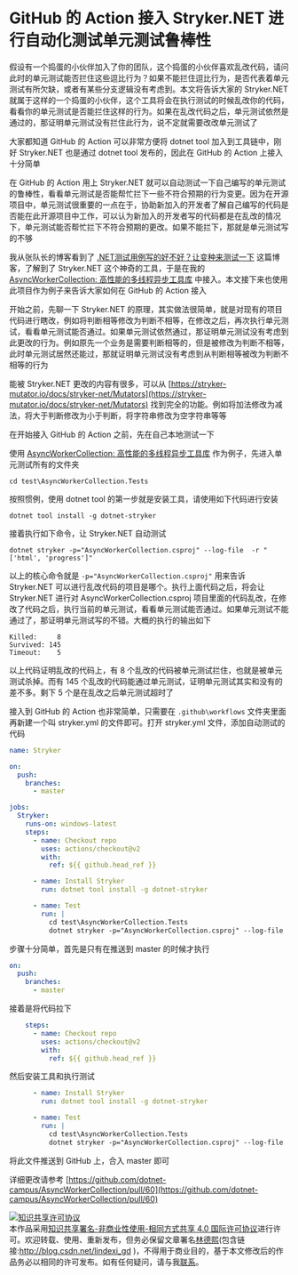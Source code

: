# GitHub 的 Action 接入 Stryker.NET 进行自动化测试单元测试鲁棒性

假设有一个捣蛋的小伙伴加入了你的团队，这个捣蛋的小伙伴喜欢乱改代码，请问此时的单元测试能否拦住这些逗比行为？如果不能拦住逗比行为，是否代表着单元测试有所欠缺，或者有某些分支逻辑没有考虑到。本文将告诉大家的 Stryker.NET 就属于这样的一个捣蛋的小伙伴，这个工具将会在执行测试的时候乱改你的代码，看看你的单元测试是否能拦住这样的行为。如果在乱改代码之后，单元测试依然是通过的，那证明单元测试没有拦住此行为，说不定就需要改改单元测试了

<!--more-->
<!-- CreateTime:2021/7/18 19:29:53 -->


<!-- 发布 -->

大家都知道 GitHub 的 Action 可以非常方便将 dotnet tool 加入到工具链中，刚好 Stryker.NET 也是通过 dotnet tool 发布的，因此在 GitHub 的 Action 上接入十分简单

在 GitHub 的 Action 用上 Stryker.NET 就可以自动测试一下自己编写的单元测试的鲁棒性，看看单元测试是否能帮忙拦下一些不符合预期的行为变更。因为在开源项目中，单元测试很重要的一点在于，协助新加入的开发者了解自己编写的代码是否能在此开源项目中工作，可以认为新加入的开发者写的代码都是在乱改的情况下，单元测试能否帮忙拦下不符合预期的更改。如果不能拦下，那就是单元测试写的不够

我从张队长的博客看到了 [.NET测试用例写的好不好？让变种来测试一下](https://blog.csdn.net/sD7O95O/article/details/118833224 ) 这篇博客，了解到了 Stryker.NET 这个神奇的工具，于是在我的 [AsyncWorkerCollection: 高性能的多线程异步工具库](https://github.com/dotnet-campus/AsyncWorkerCollection ) 中接入。本文接下来也使用此项目作为例子来告诉大家如何在 GitHub 的 Action 接入

开始之前，先聊一下 Stryker.NET 的原理，其实做法很简单，就是对现有的项目代码进行瞎改，例如将判断相等修改为判断不相等，在修改之后，再次执行单元测试，看看单元测试能否通过。如果单元测试依然通过，那证明单元测试没有考虑到此更改的行为。例如原先一个业务是需要判断相等的，但是被修改为判断不相等，此时单元测试居然还能过，那就证明单元测试没有考虑到从判断相等被改为判断不相等的行为

能被 Stryker.NET 更改的内容有很多，可以从 [https://stryker-mutator.io/docs/stryker-net/Mutators](https://stryker-mutator.io/docs/stryker-net/Mutators) 找到完全的功能。例如将加法修改为减法，将大于判断修改为小于判断，将字符串修改为空字符串等等

在开始接入 GitHub 的 Action 之前，先在自己本地测试一下

使用 [AsyncWorkerCollection: 高性能的多线程异步工具库](https://github.com/dotnet-campus/AsyncWorkerCollection ) 作为例子，先进入单元测试所有的文件夹

```
cd test\AsyncWorkerCollection.Tests
```

按照惯例，使用 dotnet tool 的第一步就是安装工具，请使用如下代码进行安装

```
dotnet tool install -g dotnet-stryker
```

接着执行如下命令，让 Stryker.NET 自动测试

```
dotnet stryker -p="AsyncWorkerCollection.csproj" --log-file  -r "['html', 'progress']"
```

以上的核心命令就是 `-p="AsyncWorkerCollection.csproj"` 用来告诉 Stryker.NET 可以进行乱改代码的项目是哪个。执行上面代码之后，将会让 Stryker.NET 进行对 AsyncWorkerCollection.csproj 项目里面的代码乱改，在修改了代码之后，执行当前的单元测试，看看单元测试能否通过。如果单元测试不能通过了，那证明单元测试写的不错。大概的执行的输出如下

```
Killed:     8
Survived: 145
Timeout:    5
```

以上代码证明乱改的代码上，有 8 个乱改的代码被单元测试拦住，也就是被单元测试杀掉。而有 145 个乱改的代码能通过单元测试，证明单元测试其实和没有的差不多。剩下 5 个是在乱改之后单元测试超时了

接入到 GitHub 的 Action 也非常简单，只需要在 `.github\workflows` 文件夹里面再新建一个叫 stryker.yml 的文件即可。打开 stryker.yml 文件，添加自动测试的代码

```yaml
name: Stryker

on: 
  push:
    branches: 
      - master

jobs:
  Stryker:
    runs-on: windows-latest
    steps:
      - name: Checkout repo
        uses: actions/checkout@v2
        with:
          ref: ${{ github.head_ref }}

      - name: Install Stryker
        run: dotnet tool install -g dotnet-stryker

      - name: Test
        run: |
          cd test\AsyncWorkerCollection.Tests
          dotnet stryker -p="AsyncWorkerCollection.csproj" --log-file  -r "['html', 'progress']"
```

步骤十分简单，首先是只有在推送到 master 的时候才执行

```yaml
on: 
  push:
    branches: 
      - master
```

接着是将代码拉下

```yaml
    steps:
      - name: Checkout repo
        uses: actions/checkout@v2
        with:
          ref: ${{ github.head_ref }}
```

然后安装工具和执行测试

```yaml
      - name: Install Stryker
        run: dotnet tool install -g dotnet-stryker

      - name: Test
        run: |
          cd test\AsyncWorkerCollection.Tests
          dotnet stryker -p="AsyncWorkerCollection.csproj" --log-file  -r "['html', 'progress']"
```

将此文件推送到 GitHub 上，合入 master 即可

详细更改请参考 [https://github.com/dotnet-campus/AsyncWorkerCollection/pull/60](https://github.com/dotnet-campus/AsyncWorkerCollection/pull/60)

<a rel="license" href="http://creativecommons.org/licenses/by-nc-sa/4.0/"><img alt="知识共享许可协议" style="border-width:0" src="https://licensebuttons.net/l/by-nc-sa/4.0/88x31.png" /></a><br />本作品采用<a rel="license" href="http://creativecommons.org/licenses/by-nc-sa/4.0/">知识共享署名-非商业性使用-相同方式共享 4.0 国际许可协议</a>进行许可。欢迎转载、使用、重新发布，但务必保留文章署名[林德熙](http://blog.csdn.net/lindexi_gd)(包含链接:http://blog.csdn.net/lindexi_gd )，不得用于商业目的，基于本文修改后的作品务必以相同的许可发布。如有任何疑问，请与我[联系](mailto:lindexi_gd@163.com)。
